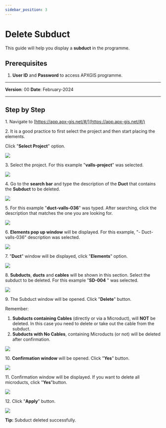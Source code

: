 ```yaml
---
sidebar_position: 3
---
```


# Delete Subduct

This guide will help you display a **subduct** in the programme.

## **Prerequisites**
1.	**User ID** and **Password** to access APXGIS programme.

------------

**Version**: 00
**Date**: February-2024

------------
## **Step by Step**

1\. Navigate to [https://app.apx-gis.net/#/](https://app.apx-gis.net/#/)


2\. It is a good practice to first select the project and then start placing the elements.

Click "**Select Project**" option.

![](https://ajeuwbhvhr.cloudimg.io/colony-recorder.s3.amazonaws.com/files/2024-01-31/35ad4b5e-8ca8-42d6-ac94-3ac54e7cd4b0/ascreenshot.jpeg?tl_px=0,0&br_px=825,461&force_format=png&width=826&wat_scale=73&wat=1&wat_opacity=1&wat_gravity=northwest&wat_url=https://colony-recorder.s3.amazonaws.com/images/watermarks/14B8A6_standard.png&wat_pad=344,-4)


3\. Select the project. For this example "**valls-project**" was selected.

![](https://ajeuwbhvhr.cloudimg.io/colony-recorder.s3.amazonaws.com/files/2024-01-31/eb0194e8-d2b3-4b1a-aa6b-1e544aa1f581/ascreenshot.jpeg?tl_px=0,0&br_px=825,461&force_format=png&width=826&wat_scale=73&wat=1&wat_opacity=1&wat_gravity=northwest&wat_url=https://colony-recorder.s3.amazonaws.com/images/watermarks/14B8A6_standard.png&wat_pad=337,128)


4\. Go to the **search bar** and type the description of the **Duct** that contains the **Subduct** to be deleted.

![](https://ajeuwbhvhr.cloudimg.io/colony-recorder.s3.amazonaws.com/files/2024-01-31/9981ec0c-465d-4dfa-b0f4-0b174b7c469e/ascreenshot.jpeg?tl_px=95,0&br_px=920,461&force_format=png&width=826&wat_scale=73&wat=1&wat_opacity=1&wat_gravity=northwest&wat_url=https://colony-recorder.s3.amazonaws.com/images/watermarks/14B8A6_standard.png&wat_pad=386,-14)


5\. For this example "**duct-valls-036**" was typed. After searching, click the description that matches the one you are looking for.

![](https://ajeuwbhvhr.cloudimg.io/colony-recorder.s3.amazonaws.com/files/2024-01-31/55d3a27b-e338-4c04-a864-16cbdf111b2e/ascreenshot.jpeg?tl_px=135,0&br_px=961,461&force_format=png&width=826&wat_scale=73&wat=1&wat_opacity=1&wat_gravity=northwest&wat_url=https://colony-recorder.s3.amazonaws.com/images/watermarks/14B8A6_standard.png&wat_pad=448,62)


6\. **Elements pop up window** will be displayed. For this example, "- Duct-valls-036" description was selected.

![](https://ajeuwbhvhr.cloudimg.io/colony-recorder.s3.amazonaws.com/files/2024-01-31/5ed2c91e-9783-40bf-a386-da8b0f460736/ascreenshot.jpeg?tl_px=0,0&br_px=825,461&force_format=png&width=826&wat_scale=73&wat=1&wat_opacity=1&wat_gravity=northwest&wat_url=https://colony-recorder.s3.amazonaws.com/images/watermarks/14B8A6_standard.png&wat_pad=313,118)


7\. "**Duct**" window will be displayed, click "**Elements**" option.

![](https://ajeuwbhvhr.cloudimg.io/colony-recorder.s3.amazonaws.com/files/2024-01-31/f7768a50-e8a6-46e8-be77-b05972fa5368/ascreenshot.jpeg?tl_px=0,0&br_px=961,887&force_format=png&width=1120.0&wat=1&wat_opacity=1&wat_gravity=northwest&wat_url=https://colony-recorder.s3.amazonaws.com/images/watermarks/14B8A6_standard.png&wat_pad=70,500)


8\. **Subducts**, **ducts** and **cables** will be shown in this section. Select the subduct to be deleted. For this example "**SD-004** " was selected.

![](https://ajeuwbhvhr.cloudimg.io/colony-recorder.s3.amazonaws.com/files/2024-01-31/a87e85e3-2f98-49f4-9b26-12ac96077d6f/ascreenshot.jpeg?tl_px=0,274&br_px=825,735&force_format=png&width=826&wat_scale=73&wat=1&wat_opacity=1&wat_gravity=northwest&wat_url=https://colony-recorder.s3.amazonaws.com/images/watermarks/14B8A6_standard.png&wat_pad=79,204)


9\. The Subduct window will be opened. Click "**Delete**" button.

Remember:

1. **Subducts containing Cables** (directly or via a Microduct), will **NOT** be deleted. In this case you need to delete or take out the cable from the subduct.
2. **Subducts with No Cables**, containing Microducts (or not) will be deleted after confirmation.

![](https://ajeuwbhvhr.cloudimg.io/colony-recorder.s3.amazonaws.com/files/2024-01-31/56182def-7193-49ad-bc84-b163b4b9e679/ascreenshot.jpeg?tl_px=0,0&br_px=961,887&force_format=png&width=1120.0&wat=1&wat_opacity=1&wat_gravity=northwest&wat_url=https://colony-recorder.s3.amazonaws.com/images/watermarks/14B8A6_standard.png&wat_pad=-11,966)


10\. **Confirmation window** will be opened. Click "**Yes**" button.

![](https://ajeuwbhvhr.cloudimg.io/colony-recorder.s3.amazonaws.com/files/2024-01-31/241cc3dc-dbbd-429b-8a96-4a86bc60c20d/ascreenshot.jpeg?tl_px=0,0&br_px=961,549&force_format=png&width=983&wat_scale=87&wat=1&wat_opacity=1&wat_gravity=northwest&wat_url=https://colony-recorder.s3.amazonaws.com/images/watermarks/14B8A6_standard.png&wat_pad=641,216)


11\. Confirmation window will be displayed. If you want to delete all microducts, click "**Yes**"button.

![](https://ajeuwbhvhr.cloudimg.io/colony-recorder.s3.amazonaws.com/files/2024-01-31/3d77db3f-d23c-4f05-8dcd-de4ce1d68723/ascreenshot.jpeg?tl_px=0,204&br_px=961,753&force_format=png&width=983&wat_scale=87&wat=1&wat_opacity=1&wat_gravity=northwest&wat_url=https://colony-recorder.s3.amazonaws.com/images/watermarks/14B8A6_standard.png&wat_pad=653,249)


12\. Click "**Apply**" button.

![](https://ajeuwbhvhr.cloudimg.io/colony-recorder.s3.amazonaws.com/files/2024-01-31/b142146b-abfb-41e8-a983-4b53cedad929/ascreenshot.jpeg?tl_px=0,425&br_px=825,887&force_format=png&width=826&wat_scale=73&wat=1&wat_opacity=1&wat_gravity=northwest&wat_url=https://colony-recorder.s3.amazonaws.com/images/watermarks/14B8A6_standard.png&wat_pad=280,405)


**Tip:** Subduct deleted successfully.

